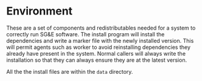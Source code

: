 # Environment

These are a set of components and redistributables needed for a system to correctly run SG&E
software. The install program will install the dependencies and write a marker file with the
newly installed version. This will permit agents such as worker to avoid reinstalling dependencies
they already have present in the system. Normal callers will always write the installation so that
they can always ensure they are at the latest version.

All the the install files are within the `data` directory.

